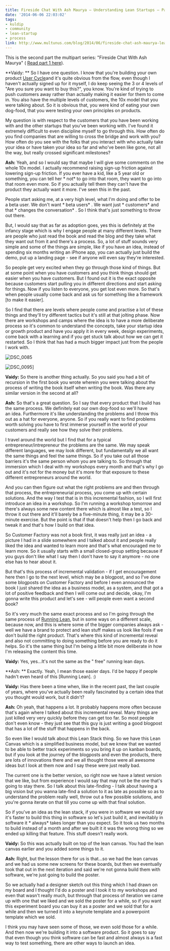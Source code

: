 ```yaml
---
title: Fireside Chat With Ash Maurya – Understanding Lean Startups – Part 2
date: '2014-06-06 22:03:02'
tags:
- kuldip
- community
- lean-startup
- process
link: http://www.multunus.com/blog/2014/06/fireside-chat-ash-maurya-lean-startups-part-2/
---
```


This is the second part the multipart series: "Fireside Chat With Ash Maurya" (
[Read part 1 here](http://www.multunus.com/blog/2014/04/fireside-chat-ash-maurya-lean-startups/)).


**Vaidy: **
So I have one question. I know that you're building your own product
[User Cycle](http://usercycle.com/)and it's quite obvious from the flow, even though I haven't actually signed up for it myself, I do keep seeing the 3 or 4 levels of "Are you sure you want to buy this?", you know. You're kind of trying to push customers away rather than actually making it easier for them to come in. You also have the multiple levels of customers, the 10x model that you were talking about. So it is obvious that, you were kind of eating your own dog-food, that you were testing your own principles on products.

My question is with respect to the customers that you have been working with and the other startups that you've been working with. I've found it extremely difficult to even discipline myself to go through this. How often do you find companies that are willing to cross the bridge and work with you? How often do you see with the folks that you interact with who actually take your idea or have taken your idea so far and who've been like gone, not all the way, but really crossed significant milestones?


**Ash:**
 Yeah, and so I would say that maybe I will give some comments on the whole 10x model. I actually recommend raising sign-up friction against lowering sign-up friction. If you ever have a kid, like a 5 year old or something, you can tell her * not*  to go into that room, they want to go into that room even more. So if you actually tell them they can't have the product they actually want it more. I've seen this in the past.

People start asking me, at a very high level, what I'm doing and offer to be a beta user. We don't want * beta users* . We want just * customers*  and that * changes the conversation* . So I think that's just something to throw out there.

But, I would say that as far as adoption goes, yes this is definitely at the infancy stage which is why I engage people at many different levels. There are people who just read the book and read the blog and they take what they want out from it and there's a process. So, a lot of stuff sounds very simple and some of the things
are simple, like if you have an idea, instead of spending six months writing an iPhone app, you can actually just build the demo, put up a landing page - see if anyone will even say they're interested.

So people get very excited when they go through those kind of things. But at some point when you have customers and you think things should get easier when you have customers. But I found out it is the exact opposite because customers start pulling you in different directions and start asking for things. Now if you listen to everyone, you get lost even more. So that's when people usually come back and ask us for something like a framework [to make it easier].

So I find that there are levels where people come and practise a lot of these things and they'll try different tactics but it's still at that jolting phase. Now there are workshops and camps where the idea is to have a more deliberate process so it's common to understand the concepts, take your startup idea or growth product and have you apply it in every week, design experiments, come back with a learning and if you get stuck talk about how we can get it restarted. So I think that has had a much bigger impact just from the people I work with.


![DSC_0085](https://s3.amazonaws.com/multunus-website/uploads/2014/04/DSC_0085.jpg)

![DSC_0095](https://s3.amazonaws.com/multunus-website/uploads/2014/04/DSC_0095.jpg)]


**Vaidy:**
 So there is another thing actually. So you said you had a bit of recursion in the first book you wrote wherein you were talking about the process of writing the book itself when writing the book. Was there any similar version in the second at all?


**Ash:**
 So that's a great question. So I say that every product that I build has the same process. We definitely eat our own dog-food so we'll have an idea. Furthermore it's like understanding the problems and I throw this out as a hat for everyone, anyone. So if you really want to find problems worth solving you have to first immerse yourself in the world of your customers and really see how they solve their problems.

I travel around the world but I find that for a typical entrepreneur/intrepreneur the problems are the same. We may speak different languages, we may look different, but fundamentally we all want the same things and feel the same things. So if you take out all those barriers it's the same person whom you are talking to. So through that immersion which I deal with my workshops every month and that's why I go out and it's not for the money but it's more for that exposure to these different entrepreneurs around the world.

And you can then figure out what the right problems are and then through that process, the entrepreneurial process, you come up with certain solutions. And the way I test that is in this incremental fashion, so I will first introduce an idea in a workshop. So I'm running a workshop tomorrow and there's always some new content there which is almost like a test, so I throw it out there and it'll barely be a five-minute thing, it may be a 30-minute exercise. But the point is that if that doesn't help then I go back and tweak it and that's how I build on that idea.

So Customer Factory was not a book first, it was really just an idea - a picture I had in a slide somewhere and I talked about it and people really liked the idea and wanted to learn more and that's what encouraged me to learn more. So it usually starts with a small closed-group setting because if you guys don't like what I say then I don't have to say it anymore - no one else has to hear about it.

But that's this process of incremental validation - if I get encouragement here then I go to the next level, which may be a blogpost, and so I've done some blogposts on Customer Factory and before I even announced the book I just shared the idea as a business model, as a system, and that got a lot of positive feedback and then I will come out and decide, okay, I'm gonna write this product and let's see - will people even want a second book?

So it's very much the same exact process and so I'm going through the same process of [Running Lean](http://runninglean.co/), but in some ways on a different scale, because now, and this is where some of the bigger companies always ask - well we have a brand to protect and lean stuff makes us look like fools if we don't build the right product. That's where this kind of incremental reveal and also not committing to doing something before you are ready to do it helps. So it's the same thing but I'm being a little bit more deliberate in how I'm releasing the content this time.


**Vaidy:**
 Yes, yes...It's not the same as the "
free" running lean days.


**Ash: **
Exactly. Yeah, I mean those easier days. I'd be happy if people hadn't even heard of this [Running Lean]. :)


**Vaidy:**
 Has there been a time when, like in the recent past, the last couple of years, where you've actually been really fascinated by a certain idea that you thought would work, but it didn't?


**Ash:**
 Oh yeah, that happens a lot. It probably happens more often because that's again where I talked about this incremental reveal. Many things are just killed very very quickly before they can get too far. So most people don't even know - they just see that this guy is just writing a good blogpost that has a lot of the stuff that happens in the back.

So even like I would talk about this Lean Stack thing. So we have this Lean Canvas which is a simplified business model, but we knew that we wanted to be able to better track experiments so you bring it up on kanban boards, but if you look at the journey of the blogposts and even the products, there are lots of innovations there and we all thought those were all awesome ideas but I look at them now and I say these were just really bad.

The current one is the better version, so right now we have a latest version that we like, but from experience I would say that may not be the one that's going to stay there. So I talk about this late-finding - I talk about having a big vision but you wanna late-find a solution to it as late as possible so as to understand the problem really well, throw out a few possible solutions, and you're gonna iterate on that till you come up with that final solution.

So if you've an idea as the lean stack, if you were in software we would say it's faster to build this thing in software so let's just build it, and inevitably in software it * always*  takes longer than you expect. So it took us two months to build instead of a month and after we built it it was the wrong thing so we ended up killing that feature. This stuff doesn't really work.


**Vaidy:**
 So this was actually built on top of the lean canvas. You had the lean canvas earlier and you added some things to it.


**Ash:**
 Right, but the lesson there for us is that...so we had the lean canvas and we had us some new screens for these boards, but then we eventually took that out in the next iteration and said we're not gonna build them with software, we're just going to build the poster.

So we actually had a designer sketch out this thing which I had drawn on my board and I thought I'd do a poster and I took it to my workshops and even that wasn't really much, but through that process of iteration we came up with one that we liked and we sold the poster for a while, so if you want this experiment board you can buy it as a poster and we sold that for a while and then we turned it into a keynote template and a powerpoint template which we sold.

I think you may have seen some of those, we even sold those for a while. And then now we're building it into a software product. So it goes to say that even though you think software can be fast and almost always is a fast way to test something, there are other ways to launch an idea.
